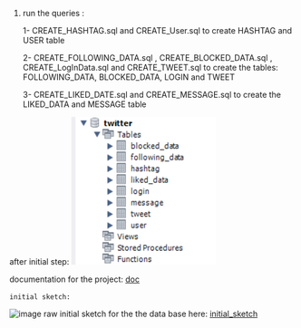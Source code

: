 1) run the queries :

	1- CREATE_HASHTAG.sql and CREATE_User.sql 
		to create HASHTAG and USER table 
		
		
	2- CREATE_FOLLOWING_DATA.sql , CREATE_BLOCKED_DATA.sql , CREATE_LogInData.sql and CREATE_TWEET.sql 
		to create the tables: FOLLOWING_DATA, BLOCKED_DATA, LOGIN and TWEET
		
		
	3- CREATE_LIKED_DATE.sql and CREATE_MESSAGE.sql
		to create the LIKED_DATA and MESSAGE table
		
after initial step:
![](https://github.com/neginkheirmand/DatabaseProjects/blob/master/2_Canary%20Project/part1/docomentation/step1.png?raw=true)

documentation for the project:
[doc](https://github.com/neginkheirmand/DatabaseProjects/raw/master/2_Canary%20Project/part1/docomentation/canary%20project.pdf "doc")


	initial sketch:
	
![image](https://user-images.githubusercontent.com/56405454/126060924-7696f152-5de3-4223-8c7d-d6be045b6efb.png)
raw initial sketch for the the data base here:
[initial_sketch](https://dbdiagram.io/d/6091ae5bb29a09603d136142 "initial_sketch")

